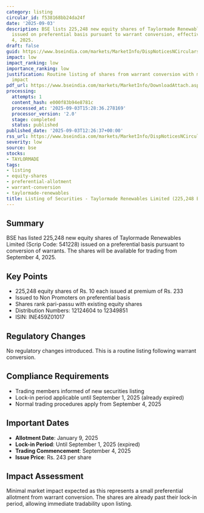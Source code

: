 ```yaml
---
category: listing
circular_id: f538168bb24da24f
date: '2025-09-03'
description: BSE lists 225,248 new equity shares of Taylormade Renewables Limited
  issued on preferential basis pursuant to warrant conversion, effective September
  4, 2025.
draft: false
guid: https://www.bseindia.com/markets/MarketInfo/DispNoticesNCirculars.aspx?Noticeid={5A45BEE8-6AD9-47CB-B8E2-110E7ED8BB9E}&noticeno=20250903-21&dt=09/03/2025&icount=21&totcount=49&flag=0
impact: low
impact_ranking: low
importance_ranking: low
justification: Routine listing of shares from warrant conversion with minimal market
  impact
pdf_url: https://www.bseindia.com/markets/MarketInfo/DownloadAttach.aspx?id=20250903-21&attachedId=
processing:
  attempts: 1
  content_hash: e000f83b94e8781c
  processed_at: '2025-09-03T15:28:36.278169'
  processor_version: '2.0'
  stage: completed
  status: published
published_date: '2025-09-03T12:26:37+00:00'
rss_url: https://www.bseindia.com/markets/MarketInfo/DispNoticesNCirculars.aspx?Noticeid={5A45BEE8-6AD9-47CB-B8E2-110E7ED8BB9E}&noticeno=20250903-21&dt=09/03/2025&icount=21&totcount=49&flag=0
severity: low
source: bse
stocks:
- TAYLORMADE
tags:
- listing
- equity-shares
- preferential-allotment
- warrant-conversion
- taylormade-renewables
title: Listing of Securities - Taylormade Renewables Limited (225,248 Equity Shares)
---
```


## Summary

BSE has listed 225,248 new equity shares of Taylormade Renewables Limited (Scrip Code: 541228) issued on a preferential basis pursuant to conversion of warrants. The shares will be available for trading from September 4, 2025.

## Key Points

- 225,248 equity shares of Rs. 10 each issued at premium of Rs. 233
- Issued to Non Promoters on preferential basis
- Shares rank pari-passu with existing equity shares
- Distribution Numbers: 12124604 to 12349851
- ISIN: INE459Z01017

## Regulatory Changes

No regulatory changes introduced. This is a routine listing following warrant conversion.

## Compliance Requirements

- Trading members informed of new securities listing
- Lock-in period applicable until September 1, 2025 (already expired)
- Normal trading procedures apply from September 4, 2025

## Important Dates

- **Allotment Date**: January 9, 2025
- **Lock-in Period**: Until September 1, 2025 (expired)
- **Trading Commencement**: September 4, 2025
- **Issue Price**: Rs. 243 per share

## Impact Assessment

Minimal market impact expected as this represents a small preferential allotment from warrant conversion. The shares are already past their lock-in period, allowing immediate tradability upon listing.